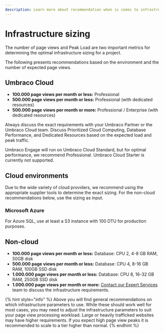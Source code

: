 ```yaml
---
description: Learn more about recommendation when is comes to infrastructure and database.
---
```


# Infrastructure sizing

The number of page views and Peak Load are two important metrics for determining the optimal infrastructure sizing for a project.

The following presents recommendations based on the environment and the number of expected page views.

## Umbraco Cloud

* **100.000 page views per month or less:** Professional
* **500.000 page views per month or less:** Professional (with dedicated resources)
* **500.000 page views per month or more:** Professional / Enterprise (with dedicated resources)

Always discuss the exact requirements with your Umbraco Partner or the Umbraco Cloud team. Discuss Prioritized Cloud Computing, Database Performance, and Dedicated Resources based on the expected load and peak traffic.

Umbraco Engage will run on Umbraco Cloud Standard, but for optimal performance, we recommend Professional. Umbraco Cloud Starter is currently not supported.

## Cloud environments

Due to the wide variety of cloud providers, we recommend using the appropriate supplier tools to determine the exact sizing. For the non-cloud recommendations below, use the sizing as input.

### **Microsoft Azure**

For Azure SQL, use at least a S3 instance with 100 DTU for production purposes.

## Non-cloud

* **100.000 page views per month or less:** Database: CPU 2, 4-8 GB RAM, 50GB disk
* **500.000 page views per month or less:** Database: CPU 4, 8-16 GB RAM, 100GB SSD disk
* **1.000.000 page views per month or less:** Database: CPU 8, 16-32 GB RAM, 250GB SSD disk
* **1.000.000 page views per month or more:** [Contact our Expert Services](mailto:support@umbraco.com) team to discuss the infrastructure requirements.

{% hint style="info" %}
Above you will find general recommendations on which infrastructure parameters to use. While these should work well for most cases, you may need to adjust the infrastructure parameters to suit your page view processing workload. Large or heavily trafficked websites may have higher requirements. If you expect high page view peaks it is recommended to scale to a tier higher than normal.
{% endhint %}
